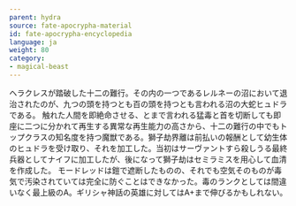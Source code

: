 ```yaml
---
parent: hydra
source: fate-apocrypha-material
id: fate-apocrypha-encyclopedia
language: ja
weight: 80
category:
- magical-beast
---
```


ヘラクレスが踏破した十二の難行。その内の一つであるレルネーの沼において退治されたのが、九つの頭を持つとも百の頭を持つとも言われる沼の大蛇ヒュドラである。
触れた人間を即絶命させる、とまで言われる猛毒と首を切断しても即座に二つに分かれて再生する異常な再生能力の高さから、十二の難行の中でもトップクラスの知名度を持つ魔獣である。獅子劫界離は前払いの報酬として幼生体のヒュドラを受け取り、それを加工した。当初はサーヴァントすら殺しうる最終兵器としてナイフに加工したが、後になって獅子劫はセミラミスを用心して血清を作成した。
モードレッドは鎧で遮断したものの、それでも空気そのものが毒気で汚染されていては完全に防ぐことはできなかった。毒のランクとしては間違いなく最上級のA。ギリシャ神話の英雄に対してはA+まで伸びるかもしれない。

